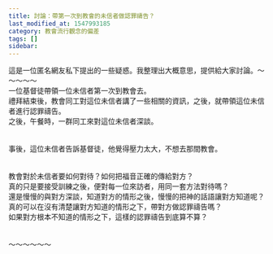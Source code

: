 ```yaml
---
title: 討論：帶第一次到教會的未信者做認罪禱告？
last_modified_at: 1547993185
category: 教會流行觀念的偏差
tags: []
sidebar: 
---
```


<p>這是一位匿名網友私下提出的一些疑惑。我整理出大概意思，提供給大家討論。<!--more-->～～～～～<br/>一位基督徒帶領一位未信者第一次到教會去。<br/>禮拜結束後，教會同工對這位未信者講了一些相關的資訊，之後，就帶領這位未信者進行認罪禱告。<br/>之後，午餐時，一群同工來對這位未信者深談。<br/><br/><br/>事後，這位未信者告訴基督徒，他覺得壓力太大，不想去那間教會。<br/><br/><br/>教會對於未信者要如何對待？如何把福音正確的傳給對方？<br/>真的只是要接受訓練之後，便對每一位來訪者，用同一套方法對待嗎？<br/>還是慢慢的與對方深談，知道對方的情形之後，慢慢的把神的話語讓對方知道呢？<br/>真的可以在沒有清楚讓對方知道的情形之下，帶對方做認罪禱告嗎？<br/>如果對方根本不知道的情形之下，這樣的認罪禱告到底算不算？<br/><br/><br/>～～～～～～<br/></p>